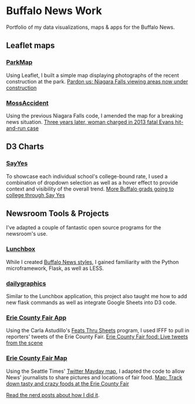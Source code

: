 # Buffalo News Work
Portfolio of my data visualizations, maps & apps for the Buffalo News.

## Leaflet maps

### [ParkMap](ParkMap)
Using Leaflet, I built a simple map displaying photographs of the recent construction at the park.
[Pardon us: Niagara Falls viewing areas now under construction](http://lexie.link/niagara-falls-map)

### [MossAccident](MossAccident)
Using the previous Niagara Falls code, I amended the map for a breaking news situation.
[Three years later, woman charged in 2013 fatal Evans hit-and-run case](http://lexie.link/hit-run-map)

## D3 Charts

### [SayYes](SayYes)
To showcase each individual school's college-bound rate, I used a combination of dropdown selection as well as a hover effect to provide context and visibility of the overall trend.
[More Buffalo grads going to college through Say Yes](http://lexie.link/say-yes)

## Newsroom Tools & Projects
I've adapted a couple of fantastic open source programs for the newsroom's use.

### [Lunchbox](https://github.com/lexieheinle/lunchbox)
While I created [Buffalo News styles](http://lexie.link/lunchbox), I gained familiarity with the Python microframework, Flask, as well as LESS.

### [dailygraphics](https://github.com/lexieheinle/dailygraphics)
Similar to the Lunchbox application, this project also taught me how to add new flask commands as well as integrate Google Sheets into D3 code.

### [Erie County Fair App](FairApp)
Using the Carla Astudillo's [Feats Thru Sheets](https://github.com/CarlaAstudillo/feats_thru_sheets) program, I used IFFF to pull in reporters' tweets of the Erie County Fair.
[Erie County Fair food: Live tweets from the scene](http://lexie.link/erie-food-app)

### [Erie County Fair Map](https://github.com/lexieheinle/fair-food-twitter)
Using the Seattle Times' [Twitter Mayday map](https://github.com/seattletimes/mayday-twitter), I adapted the code to allow News' journalists to share pictures and locations of fair food.
[Map: Track down tasty and crazy foods at the Erie County Fair](http://lexie.link/erie-food-map)

[Read the nerd posts about how I did it](http://blog.lexieheinle.com/tagged/buffalo-news).
